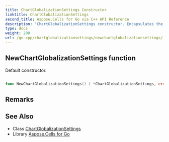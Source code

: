 ```yaml
---
title: ChartGlobalizationSettings Constructor 
linktitle: ChartGlobalizationSettings
second_title: Aspose.Cells for Go via C++ API Reference
description: 'ChartGlobalizationSettings constructor. Encapsulates the function that represents newchartglobalizationsettings in Go.'
type: docs
weight: 200
url: /go-cpp/chartglobalizationsettings/newchartglobalizationsettings/
---
```


## NewChartGlobalizationSettings function

Default constructor.

```go

func NewChartGlobalizationSettings() ( *ChartGlobalizationSettings, error)

```

## Remarks


## See Also

* Class [ChartGlobalizationSettings](../)
* Library [Aspose.Cells for Go](../../)
